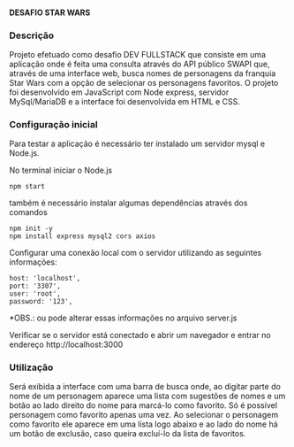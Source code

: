 #### DESAFIO STAR WARS ####

### Descrição ###

  Projeto efetuado como desafio DEV FULLSTACK que consiste em uma aplicação onde é feita uma consulta através do API público SWAPI que, através de uma interface web, busca nomes de personagens da franquia Star Wars com a opção de selecionar os personagens favoritos. 
  O projeto foi desenvolvido em JavaScript com Node express, servidor MySql/MariaDB e a interface foi desenvolvida em HTML e CSS.


### Configuração inicial ###

Para testar a aplicação é necessário ter instalado um servidor mysql e Node.js.

No terminal iniciar o Node.js

	npm start

também é necessário instalar algumas dependências através dos comandos

	npm init -y	
	npm install express mysql2 cors axios

Configurar uma conexão local com o servidor utilizando as seguintes informações:

    host: 'localhost',
    port: '3307',
    user: 'root',
    password: '123',  

*OBS.: ou pode alterar essas informações no arquivo server.js

Verificar se o servidor está conectado e abrir um navegador e entrar no endereço http://localhost:3000


### Utilização ###

Será exibida a interface com uma barra de busca onde, ao digitar parte do nome de um personagem aparece uma lista com sugestões de nomes e um botão ao lado direito do nome para marcá-lo como favorito. 
Só é possível personagem como favorito apenas uma vez. 
Ao selecionar o personagem como favorito ele aparece em uma lista logo abaixo e ao lado do nome há um botão de exclusão, caso queira excluí-lo da lista de favoritos.

